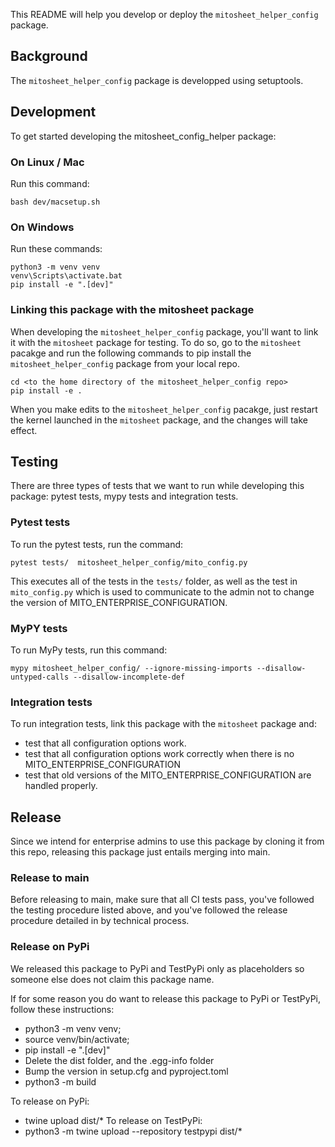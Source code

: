 This README will help you develop or deploy the `mitosheet_helper_config` package.

## Background 
The `mitosheet_helper_config` package is developped using setuptools.

## Development 
To get started developing the mitosheet_config_helper package:

### On Linux / Mac
Run this command:

``` 
bash dev/macsetup.sh
```

### On Windows
Run these commands:
```
python3 -m venv venv
venv\Scripts\activate.bat
pip install -e ".[dev]"
```

### Linking this package with the mitosheet package
When developing the `mitosheet_helper_config` package, you'll want to link it with the `mitosheet` package for testing. To do so, 
go to the `mitosheet` pacakge and run the following commands to pip install the `mitosheet_helper_config` package from your local repo. 
```
cd <to the home directory of the mitosheet_helper_config repo>
pip install -e .
```

When you make edits to the `mitosheet_helper_config` pacakge, just restart the kernel launched in the `mitosheet` package, and the changes will take effect. 

## Testing
There are three types of tests that we want to run while developing this package: pytest tests, mypy tests and integration tests.

### Pytest tests
To run the pytest tests, run the command:
```
pytest tests/  mitosheet_helper_config/mito_config.py
```
This executes all of the tests in the `tests/` folder, as well as the test in `mito_config.py` which is used to communicate to the admin not to change the version of MITO_ENTERPRISE_CONFIGURATION.

### MyPY tests
To run MyPy tests, run this command:
```
mypy mitosheet_helper_config/ --ignore-missing-imports --disallow-untyped-calls --disallow-incomplete-def
```

### Integration tests
To run integration tests, link this package with the `mitosheet` package and: 
- test that all configuration options work.
- test that all configuration options work correctly when there is no MITO_ENTERPRISE_CONFIGURATION
- test that old versions of the MITO_ENTERPRISE_CONFIGURATION are handled properly.

## Release
Since we intend for enterprise admins to use this package by cloning it from this repo, releasing this package just entails merging into main. 

### Release to main
Before releasing to main, make sure that all CI tests pass, you've followed the testing procedure listed above, and you've followed the release procedure detailed in by technical process. 

### Release on PyPi
We released this package to PyPi and TestPyPi only as placeholders so someone else does not claim this package name. 

If for some reason you do want to release this package to PyPi or TestPyPi, follow these instructions:

- python3 -m venv venv;
- source venv/bin/activate;
- pip install -e ".[dev]"
- Delete the dist folder, and the .egg-info folder
- Bump the version in setup.cfg and pyproject.toml
- python3 -m build

To release on PyPi:
- twine upload dist/*
To release on TestPyPi:
- python3 -m twine upload --repository testpypi dist/*
